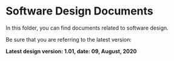# Software Design Documents

In this folder, you can find documents related to software design.

Be sure that you are referring to the latest version:

**Latest design version: 1.01, date: 09, August, 2020**
